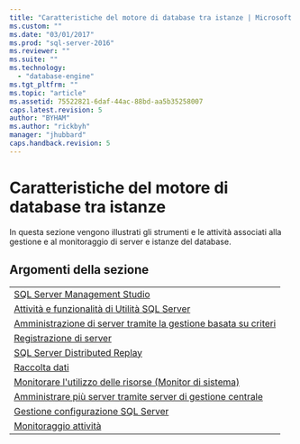 ```yaml
---
title: "Caratteristiche del motore di database tra istanze | Microsoft Docs"
ms.custom: ""
ms.date: "03/01/2017"
ms.prod: "sql-server-2016"
ms.reviewer: ""
ms.suite: ""
ms.technology: 
  - "database-engine"
ms.tgt_pltfrm: ""
ms.topic: "article"
ms.assetid: 75522821-6daf-44ac-88bd-aa5b35258007
caps.latest.revision: 5
author: "BYHAM"
ms.author: "rickbyh"
manager: "jhubbard"
caps.handback.revision: 5
---
```

# Caratteristiche del motore di database tra istanze
  In questa sezione vengono illustrati gli strumenti e le attività associati alla gestione e al monitoraggio di server e istanze del database.  
  
## Argomenti della sezione  
  
||  
|-|  
|[SQL Server Management Studio](../Topic/SQL%20Server%20Management%20Studio.md)|  
|[Attività e funzionalità di Utilità SQL Server](../relational-databases/manage/sql-server-utility-features-and-tasks.md)|  
|[Amministrazione di server tramite la gestione basata su criteri](../relational-databases/policy-based-management/administer-servers-by-using-policy-based-management.md)|  
|[Registrazione di server](../tools/sql-server-management-studio/register-servers.md)|  
|[SQL Server Distributed Replay](../tools/distributed-replay/sql-server-distributed-replay.md)|  
|[Raccolta dati](../relational-databases/data-collection/data-collection.md)|  
|[Monitorare l'utilizzo delle risorse &#40;Monitor di sistema&#41;](../relational-databases/performance-monitor/monitor-resource-usage-system-monitor.md)|  
|[Amministrare più server tramite server di gestione centrale](../relational-databases/administer-multiple-servers-using-central-management-servers.md)|  
|[Gestione configurazione SQL Server](../relational-databases/sql-server-configuration-manager.md)|  
|[Monitoraggio attività](../relational-databases/performance-monitor/activity-monitor.md)|  
  
  